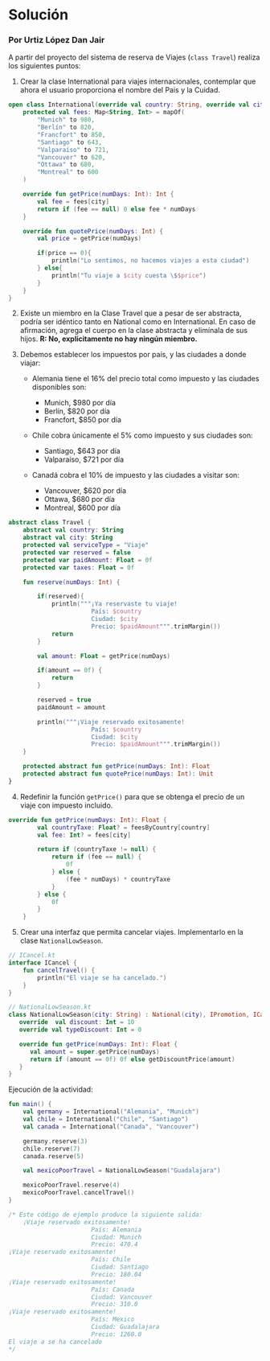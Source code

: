 # Solución

### Por Urtiz López Dan Jair

A partir del proyecto del sistema de reserva de Viajes (`class Travel`) realiza los siguientes puntos:

1. Crear la clase International para viajes internacionales, contemplar que ahora el usuario proporciona el nombre del Pais y la Cuidad.
```kotlin
open class International(override val country: String, override val city: String): Travel() {
    protected val fees: Map<String, Int> = mapOf(
        "Munich" to 980,
        "Berlín" to 820,
        "Francfort" to 850,
        "Santiago" to 643,
        "Valparaíso" to 721,
        "Vancouver" to 620,
        "Ottawa" to 680,
        "Montreal" to 600
    )

    override fun getPrice(numDays: Int): Int {
        val fee = fees[city]
        return if (fee == null) 0 else fee * numDays
    }

    override fun quotePrice(numDays: Int) {
        val price = getPrice(numDays)

        if(price == 0){
            println("Lo sentimos, no hacemos viajes a esta ciudad")
        } else{
            println("Tu viaje a $city cuesta \$$price")
        }
    }
}
```
2. Existe un miembro en la Clase Travel que a pesar de ser abstracta, podría ser idéntico tanto en National como en International. En caso de afirmación, agrega el cuerpo en la clase abstracta y elimínala de sus hijos. **R: No, explícitamente no hay ningún miembro.**
3. Debemos establecer los impuestos por país, y las ciudades a donde viajar:

    - Alemania tiene el 16% del precio total como impuesto y las ciudades disponibles son:
        - Munich, $980 por día
        - Berlín, $820 por día
        - Francfort, $850 por día

    - Chile cobra únicamente el 5% como impuesto y sus ciudades son:
        - Santiago, $643 por día
        - Valparaíso, $721 por día

    - Canadá cobra el 10% de impuesto y las ciudades a visitar son:
        - Vancouver, $620 por día
        - Ottawa, $680 por día
        - Montreal, $600 por día
```kotlin
abstract class Travel {
    abstract val country: String
    abstract val city: String
    protected val serviceType = "Viaje"
    protected var reserved = false
    protected var paidAmount: Float = 0f
    protected var taxes: Float = 0f

    fun reserve(numDays: Int) {

        if(reserved){
            println("""¡Ya reservaste tu viaje! 
                       País: $country
                       Ciudad: $city
                       Precio: $paidAmount""".trimMargin())
            return
        }

        val amount: Float = getPrice(numDays)

        if(amount == 0f) {
            return
        }

        reserved = true
        paidAmount = amount

        println("""¡Viaje reservado exitosamente! 
                       País: $country
                       Ciudad: $city
                       Precio: $paidAmount""".trimMargin())
    }

    protected abstract fun getPrice(numDays: Int): Float
    protected abstract fun quotePrice(numDays: Int): Unit
}
```

4. Redefinir la función `getPrice()` para que se obtenga el precio de un viaje con impuesto incluido.
````kotlin
override fun getPrice(numDays: Int): Float {
        val countryTaxe: Float? = feesByCountry[country]
        val fee: Int? = fees[city]

        return if (countryTaxe != null) {
            return if (fee == null) {
                0f
            } else {
                (fee * numDays) * countryTaxe
            }
        } else {
            0f
        }
    }
````
5. Crear una interfaz que permita cancelar viajes. Implementarlo en la clase `NationalLowSeason`.
```kotlin
// ICancel.kt
interface ICancel {
    fun cancelTravel() {
        println("El viaje se ha cancelado.")
    }
}

// NationalLowSeason.kt
class NationalLowSeason(city: String) : National(city), IPromotion, ICancel {
   override  val discount: Int = 10
   override val typeDiscount: Int = 0

   override fun getPrice(numDays: Int): Float {
      val amount = super.getPrice(numDays)
      return if (amount == 0f) 0f else getDiscountPrice(amount)
   }
}
```

Ejecución de la actividad:
```kotlin
fun main() {
    val germany = International("Alemania", "Munich")
    val chile = International("Chile", "Santiago")
    val canada = International("Canada", "Vancouver")

    germany.reserve(3)
    chile.reserve(7)
    canada.reserve(5)

    val mexicoPoorTravel = NationalLowSeason("Guadalajara")

    mexicoPoorTravel.reserve(4)
    mexicoPoorTravel.cancelTravel()
}

/* Este código de ejemplo produce la siguiente salida:
    ¡Viaje reservado exitosamente! 
                       País: Alemania
                       Ciudad: Munich
                       Precio: 470.4
¡Viaje reservado exitosamente! 
                       País: Chile
                       Ciudad: Santiago
                       Precio: 180.04
¡Viaje reservado exitosamente! 
                       País: Canada
                       Ciudad: Vancouver
                       Precio: 310.0
¡Viaje reservado exitosamente! 
                       País: Mexico
                       Ciudad: Guadalajara
                       Precio: 1260.0
El viaje a se ha cancelado
*/
```